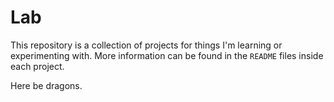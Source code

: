 # Lab

This repository is a collection of projects for things I'm learning or experimenting with. More information can be found in the `README` files inside each project.

Here be dragons.
